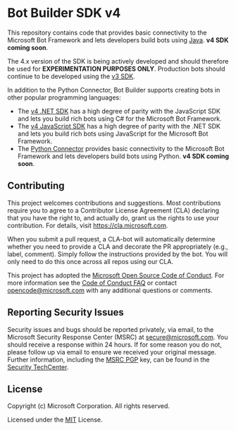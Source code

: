 
# Bot Builder SDK v4

This repository contains code that provides basic connectivity to the Microsoft Bot Framework 
  and lets developers build bots using [Java](https://github.com/Microsoft/botbuilder-java). **v4 SDK coming soon**.
  
The 4.x version of the SDK is being actively developed and should therefore be used for **EXPERIMENTATION PURPOSES ONLY**.
Production bots should continue to be developed using the [v3 SDK](https://github.com/Microsoft/BotBuilder).

In addition to the Python Connector, Bot Builder supports creating bots in other popular programming languages:
- The [v4 .NET SDK](https://github.com/Microsoft/botbuilder-dotnet) has a high degree of parity with the JavaScript SDK 
  and lets you build rich bots using C# for the Microsoft Bot Framework.
- The [v4 JavaScript SDK](https://github.com/Microsoft/botbuilder-js) has a high degree of parity with the .NET SDK 
  and lets you build rich bots using JavaScript for the Microsoft Bot Framework.
- The [Python Connector](https://github.com/Microsoft/botbuilder-python) provides basic connectivity to the Microsoft Bot Framework 
  and lets developers build bots using Python. **v4 SDK coming soon**.

## Contributing

This project welcomes contributions and suggestions.  Most contributions require you to agree to a
Contributor License Agreement (CLA) declaring that you have the right to, and actually do, grant us
the rights to use your contribution. For details, visit https://cla.microsoft.com.

When you submit a pull request, a CLA-bot will automatically determine whether you need to provide
a CLA and decorate the PR appropriately (e.g., label, comment). Simply follow the instructions
provided by the bot. You will only need to do this once across all repos using our CLA.

This project has adopted the [Microsoft Open Source Code of Conduct](https://opensource.microsoft.com/codeofconduct/).
For more information see the [Code of Conduct FAQ](https://opensource.microsoft.com/codeofconduct/faq/) or
contact [opencode@microsoft.com](mailto:opencode@microsoft.com) with any additional questions or comments.

## Reporting Security Issues
Security issues and bugs should be reported privately, via email, to the Microsoft Security Response Center (MSRC) at [secure@microsoft.com](mailto:secure@microsoft.com). You should receive a response within 24 hours. If for some reason you do not, please follow up via email to ensure we received your original message. Further information, including the [MSRC PGP](https://technet.microsoft.com/en-us/security/dn606155) key, can be found in the [Security TechCenter](https://technet.microsoft.com/en-us/security/default).

## License

Copyright (c) Microsoft Corporation. All rights reserved.

Licensed under the [MIT](https://github.com/Microsoft/vscode/blob/master/LICENSE.txt) License.
